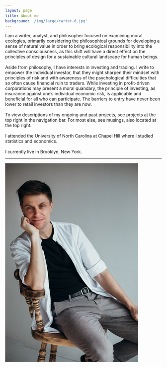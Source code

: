 ```yaml
---
layout: page
title: About me
background: '/img/large/carter-6.jpg'
---
```

I am a writer, analyst, and philosopher focused on examining moral ecologies, primarily considering the philosophical grounds for developing a sense of natural value in order to bring ecological responsibility into the collective consciousness, as this shift will have a direct effect on the principles of design for a sustainable cultural landscape for human beings.
<br><br>
Aside from philosophy, I have interests in investing and trading. I write to empower the individual investor, that they might sharpen their mindset with principles of risk and with awareness of the psychological difficulties that so often cause financial ruin to traders. While investing in profit-driven corporations may present a moral quandary, the principle of investing, as insurance against one’s individual economic risk, is applicable and beneficial for all who can participate. The barriers to entry have never been lower to retail investors than they are now.
<br><br>
To view descriptions of my ongoing and past projects, see projects at the top right in the navigation bar. For most else, see musings, also located at the top right.
<br><br>
I attended the University of North Carolina at Chapel Hill where I studied statistics and economics.
<br><br>
I currently live in Brooklyn, New York.
<hr>
<img class="img-fluid" src="/img/small/carter-10.jpeg" alt="carter.jpg"/>
